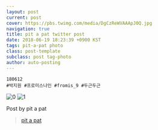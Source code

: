 ```yaml
---
layout: post
current: post
cover: https://pbs.twimg.com/media/DgCzReWVAAApJ0Q.jpg
navigation: true
title: pit a pat twitter post
date: 2018-06-19 18:23:39 +0900 KST
tags: pit-a-pat photo
class: post-template
subclass: post tag-photo
author: auto-posting
---
```


```  
180612   
#박지원 #프로미스나인 #fromis_9 #두근두근  

```

![0](https://pbs.twimg.com/media/DgCzReUVMAAVMsa.jpg)
![1](https://pbs.twimg.com/media/DgCzReWVAAApJ0Q.jpg)

Post by pit a pat
> [pit a pat](https://twitter.com/pitapat320)